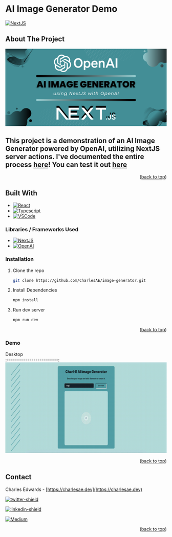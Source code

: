 # AI Image Generator  Demo
<a name="readme-top"></a>
[![NextJS]][NextJS-url]
## About The Project

![AI Image Generator  Demo][screenshot]

## This project is a demonstration of an AI Image Generator powered by OpenAI, utilizing NextJS server actions. I've documented the entire process [here][Article-url]! You can test it out [here][Demonstration-url]


<p align="right">(<a href="#readme-top">back to top</a>)</p>

## Built With

* [![React]][React-url]
* [![Typescript]][Typescript-url]
* [![VSCode]][VSCode-url]

### Libraries / Frameworks Used

* [![NextJS]][NextJS-url]
* [![OpenAI]][OpenAI-url]


### Installation

1. Clone the repo
   ```sh
   git clone https://github.com/CharlesAE/image-generator.git
   ```
2. Install Dependencies
    ```sh
    npm install
    ```
2. Run dev server
    ```sh
    npm run dev
    ```


<p align="right">(<a href="#readme-top">back to top</a>)</p>

### Demo
Desktop            
:-------------------------:
![Desktop][desktop] 
<p align="right">(<a href="#readme-top">back to top</a>)</p>

## Contact

Charles Edwards - [https://charlesae.dev](https://charlesae.dev)

[![twitter-shield]][twitter-url]

[![linkedin-shield]][linkedin-url]

[![Medium]][Medium-url]


<p align="right">(<a href="#readme-top">back to top</a>)</p>

  <!-- MARKDOWN LINKS & IMAGES -->
<!-- https://www.markdownguide.org/basic-syntax/#reference-style-links -->
[linkedin-shield]: https://img.shields.io/badge/LinkedIn-%230077B5.svg?&style=flat-square&logo=linkedin&logoColor=white
[linkedin-url]: https://www.linkedin.com/in/charlesae/
[twitter-shield]: https://img.shields.io/badge/Twitter-%231DA1F2.svg?&logo=twitter&logoColor=white&style=flat-square
[twitter-url]:https://twitter.com/CharlesAE_Dev
[VSCode]: https://img.shields.io/badge/Visual%20Studio%20Code-282C34.svg?style=flat-square&logo=visual-studio-code&logoColor=blue
[VSCode-url]: https://code.visualstudio.com/
[React-url]: https://reactjs.org/
[React]: https://img.shields.io/badge/-ReactJS-%23282C34?style=flat-square&logo=react
[NextJS]: https://img.shields.io/badge/-NextJs-black?style=flat-square&logo=next.js
[NextJS-url]: https://nextjs.org/
[OpenAI]: https://img.shields.io/badge/-OpenAI-%23282C34?style=flat-square&logo=openai
[OpenAI-url]: https://vercel.com/home
[Medium]: https://img.shields.io/badge/medium-%2312100E.svg?&style=flat-square&logo=medium&logoColor=white
[Medium-url]: https://medium.com/@CharlesAE
[Article-url]: https://medium.com/technology-hits/lets-build-an-image-generator-using-openai-and-next-js-14-server-actions-19915664d4b8
[Demonstration-url]: https://charl-e.vercel.app/
[Typescript-url]: https://typescriptlang.org/
[Typescript]:https://img.shields.io/badge/-TypeScript-%23282C34?style=flat-square&logo=typescript&logoColor=007bcd
[screenshot]: https://raw.githubusercontent.com/CharlesAE/image-generator/main/screenshots/image_generator.png
[desktop]: https://raw.githubusercontent.com/CharlesAE/image-generator/main/screenshots/charl_e.gif